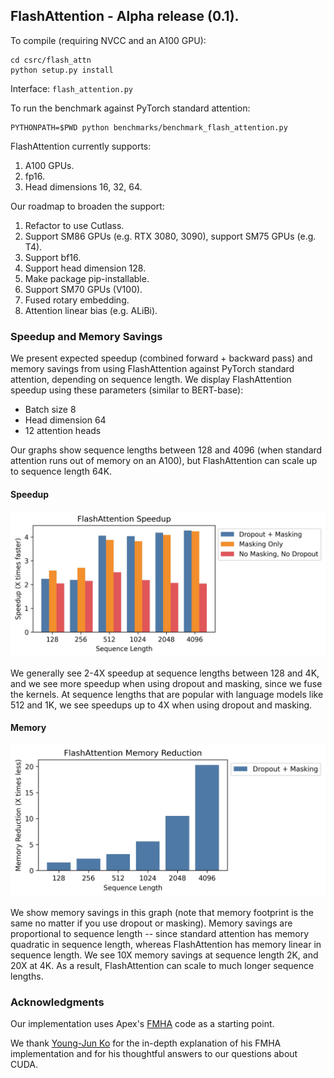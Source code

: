 ## FlashAttention - Alpha release (0.1).

To compile (requiring NVCC and an A100 GPU):
```
cd csrc/flash_attn
python setup.py install
```

Interface: `flash_attention.py`

To run the benchmark against PyTorch standard attention: 
```
PYTHONPATH=$PWD python benchmarks/benchmark_flash_attention.py
```

FlashAttention currently supports:
1. A100 GPUs.
2. fp16.
3. Head dimensions 16, 32, 64.

Our roadmap to broaden the support:
1. Refactor to use Cutlass.
2. Support SM86 GPUs (e.g. RTX 3080, 3090), support SM75 GPUs (e.g. T4).
3. Support bf16.
4. Support head dimension 128.
5. Make package pip-installable.
6. Support SM70 GPUs (V100).
7. Fused rotary embedding.
8. Attention linear bias (e.g. ALiBi).

### Speedup and Memory Savings

We present expected speedup (combined forward + backward pass) and memory savings from using FlashAttention against PyTorch standard attention, depending on sequence length.
We display FlashAttention speedup using these parameters (similar to BERT-base):
* Batch size 8
* Head dimension 64
* 12 attention heads

Our graphs show sequence lengths between 128 and 4096 (when standard attention runs out of memory on an A100), but FlashAttention can scale up to sequence length 64K.

#### Speedup

![FlashAttention speedup](images/flashattn_speedup.jpg)

We generally see 2-4X speedup at sequence lengths between 128 and 4K, and we see more speedup when using dropout and masking, since we fuse the kernels.
At sequence lengths that are popular with language models like 512 and 1K, we see speedups up to 4X when using dropout and masking.

#### Memory

![FlashAttention memory](images/flashattn_memory.jpg)

We show memory savings in this graph (note that memory footprint is the same no matter if you use dropout or masking).
Memory savings are proportional to sequence length -- since standard attention has memory quadratic in sequence length, whereas FlashAttention has memory linear in sequence length.
We see 10X memory savings at sequence length 2K, and 20X at 4K.
As a result, FlashAttention can scale to much longer sequence lengths.

### Acknowledgments
Our implementation uses Apex's
[FMHA](https://github.com/NVIDIA/apex/tree/master/apex/contrib/csrc/fmha) code
as a starting point.

We thank [Young-Jun Ko](https://yjk21.github.io/) for the in-depth explanation of his FMHA implementation
and for his thoughtful answers to our questions about CUDA.
